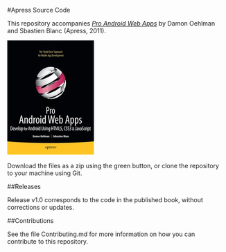 #Apress Source Code

This repository accompanies [*Pro Android Web Apps*](http://www.apress.com/9781430232766) by Damon Oehlman and Sbastien  Blanc (Apress, 2011).

![Cover image](9781430232766.jpg)

Download the files as a zip using the green button, or clone the repository to your machine using Git.

##Releases

Release v1.0 corresponds to the code in the published book, without corrections or updates.

##Contributions

See the file Contributing.md for more information on how you can contribute to this repository.
